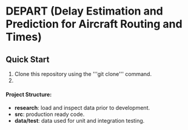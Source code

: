# DEPART (Delay Estimation and Prediction for Aircraft Routing and Times)

## Quick Start
1. Clone this repository using the '''git clone''' command.
2. 

#### Project Structure:
- **research**: load and inspect data prior to development.
- **src**: production ready code.
- **data/test**: data used for unit and integration testing.
